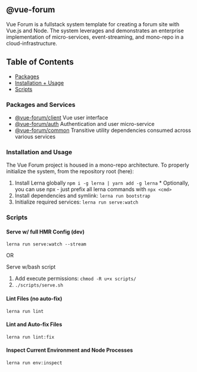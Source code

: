 ## @vue-forum
Vue Forum is a fullstack system template for creating a forum site with Vue.js and Node. The system leverages and demonstrates an enterprise implementation of micro-services, event-streaming, and mono-repo in a cloud-infrastructure.

## Table of Contents
  - [Packages](#pkg)
  - [Installation + Usage](#usage)
  - [Scripts](#scripts)

### <a name="pkg"></a> Packages and Services

  - [@vue-forum/client](https://github.com/MatthewZito/vue-forum/tree/master/packages/client) Vue user interface
  - [@vue-forum/auth](https://github.com/MatthewZito/vue-forum/tree/master/packages/auth) Authentication and user micro-service
  - [@vue-forum/common](https://github.com/MatthewZito/vue-forum/tree/master/packages/common) Transitive utility dependencies consumed across various services

### <a name="usage"></a> Installation and Usage
The Vue Forum project is housed in a mono-repo architecture. To properly initialize the system, from the repository root (here):

  1. Install Lerna globally `npm i -g lerna | yarn add -g lerna`
    * Optionally, you can use npx - just prefix all lerna commands with `npx <cmd>`
  1. Install dependencies and symlink: `lerna run bootstrap`
  2. Initialize required services: `lerna run serve:watch`

### <a name="scripts"></a> Scripts

#### Serve w/ full HMR Config (dev)
```
lerna run serve:watch --stream
```

OR

Serve w/bash script
1. Add execute permissions: `chmod -R u+x scripts/`
2. `./scripts/serve.sh`

#### Lint Files (no auto-fix)
```
lerna run lint
```

#### Lint and Auto-fix Files
```
lerna run lint:fix
```

#### Inspect Current Environment and Node Processes
```
lerna run env:inspect
```
